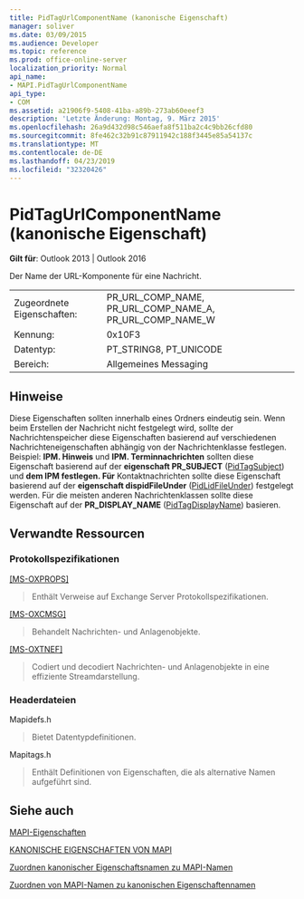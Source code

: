 ```yaml
---
title: PidTagUrlComponentName (kanonische Eigenschaft)
manager: soliver
ms.date: 03/09/2015
ms.audience: Developer
ms.topic: reference
ms.prod: office-online-server
localization_priority: Normal
api_name:
- MAPI.PidTagUrlComponentName
api_type:
- COM
ms.assetid: a21906f9-5408-41ba-a89b-273ab60eeef3
description: 'Letzte Änderung: Montag, 9. März 2015'
ms.openlocfilehash: 26a9d432d98c546aefa8f511ba2c4c9bb26cfd80
ms.sourcegitcommit: 8fe462c32b91c87911942c188f3445e85a54137c
ms.translationtype: MT
ms.contentlocale: de-DE
ms.lasthandoff: 04/23/2019
ms.locfileid: "32320426"
---
```

# <a name="pidtagurlcomponentname-canonical-property"></a>PidTagUrlComponentName (kanonische Eigenschaft)

  
  
**Gilt für**: Outlook 2013 | Outlook 2016 
  
Der Name der URL-Komponente für eine Nachricht. 
  
|||
|:-----|:-----|
|Zugeordnete Eigenschaften:  <br/> |PR_URL_COMP_NAME, PR_URL_COMP_NAME_A, PR_URL_COMP_NAME_W  <br/> |
|Kennung:  <br/> |0x10F3  <br/> |
|Datentyp:  <br/> |PT_STRING8, PT_UNICODE  <br/> |
|Bereich:  <br/> |Allgemeines Messaging  <br/> |
   
## <a name="remarks"></a>Hinweise

Diese Eigenschaften sollten innerhalb eines Ordners eindeutig sein. Wenn beim Erstellen der Nachricht nicht festgelegt wird, sollte der Nachrichtenspeicher diese Eigenschaften basierend auf verschiedenen Nachrichteneigenschaften abhängig von der Nachrichtenklasse festlegen. Beispiel: **IPM. Hinweis** und **IPM. Terminnachrichten** sollten diese Eigenschaft basierend auf der **eigenschaft PR_SUBJECT** ([PidTagSubject](pidtagsubject-canonical-property.md)) und **dem IPM festlegen. Für** Kontaktnachrichten sollte diese Eigenschaft basierend auf der **eigenschaft dispidFileUnder** ([PidLidFileUnder](pidlidfileunder-canonical-property.md)) festgelegt werden. Für die meisten anderen Nachrichtenklassen sollte diese Eigenschaft auf der **PR_DISPLAY_NAME** ([PidTagDisplayName](pidtagdisplayname-canonical-property.md)) basieren.
  
## <a name="related-resources"></a>Verwandte Ressourcen

### <a name="protocol-specifications"></a>Protokollspezifikationen

[[MS-OXPROPS]](https://msdn.microsoft.com/library/f6ab1613-aefe-447d-a49c-18217230b148%28Office.15%29.aspx)
  
> Enthält Verweise auf Exchange Server Protokollspezifikationen.
    
[[MS-OXCMSG]](https://msdn.microsoft.com/library/7fd7ec40-deec-4c06-9493-1bc06b349682%28Office.15%29.aspx)
  
> Behandelt Nachrichten- und Anlagenobjekte.
    
[[MS-OXTNEF]](https://msdn.microsoft.com/library/1f0544d7-30b7-4194-b58f-adc82f3763bb%28Office.15%29.aspx)
  
> Codiert und decodiert Nachrichten- und Anlagenobjekte in eine effiziente Streamdarstellung.
    
### <a name="header-files"></a>Headerdateien

Mapidefs.h
  
> Bietet Datentypdefinitionen.
    
Mapitags.h
  
> Enthält Definitionen von Eigenschaften, die als alternative Namen aufgeführt sind.
    
## <a name="see-also"></a>Siehe auch



[MAPI-Eigenschaften](mapi-properties.md)
  
[KANONISCHE EIGENSCHAFTEN VON MAPI](mapi-canonical-properties.md)
  
[Zuordnen kanonischer Eigenschaftsnamen zu MAPI-Namen](mapping-canonical-property-names-to-mapi-names.md)
  
[Zuordnen von MAPI-Namen zu kanonischen Eigenschaftennamen](mapping-mapi-names-to-canonical-property-names.md)

